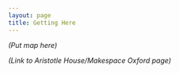 ```yaml
---
layout: page
title: Getting Here
---
```


*(Put map here)*

*(Link to Aristotle House/Makespace Oxford page)*